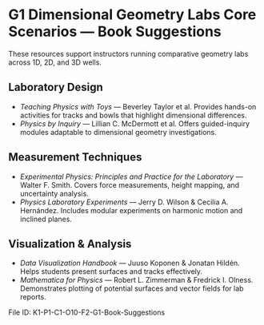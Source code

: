 # G1 Dimensional Geometry Labs Core Scenarios — Book Suggestions

These resources support instructors running comparative geometry labs across 1D, 2D, and 3D wells.

## Laboratory Design
- *Teaching Physics with Toys* — Beverley Taylor et al. Provides hands-on activities for tracks and bowls that highlight dimensional differences.
- *Physics by Inquiry* — Lillian C. McDermott et al. Offers guided-inquiry modules adaptable to dimensional geometry investigations.

## Measurement Techniques
- *Experimental Physics: Principles and Practice for the Laboratory* — Walter F. Smith. Covers force measurements, height mapping, and uncertainty analysis.
- *Physics Laboratory Experiments* — Jerry D. Wilson & Cecilia A. Hernández. Includes modular experiments on harmonic motion and inclined planes.

## Visualization & Analysis
- *Data Visualization Handbook* — Juuso Koponen & Jonatan Hildén. Helps students present surfaces and tracks effectively.
- *Mathematica for Physics* — Robert L. Zimmerman & Fredrick I. Olness. Demonstrates plotting of potential surfaces and vector fields for lab reports.

File ID: K1-P1-C1-O10-F2-G1-Book-Suggestions
